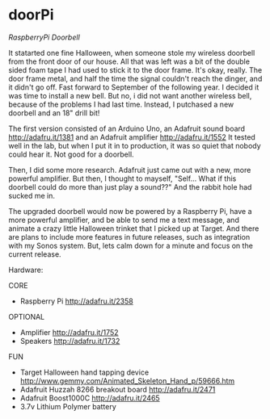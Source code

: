 # doorPi
*RaspberryPi Doorbell*

It statarted one fine Halloween, when someone stole my wireless doorbell from the front door of our house.  All that was left was a bit of the double sided foam tape I had used to stick it to the door frame.  It's okay, really. The door frame metal, and half the time the signal couldn't reach the dinger, and it didn't go off.  Fast forward to September of the following year.  I decided it was time to install a new bell.  But no, i did not want another wireless bell, because of the problems I had last time.  Instead, I putchased a new doorbell and an 18" drill bit!  

The first version consisted of an Arduino Uno, an Adafruit sound board http://adafru.it/1381 and an Adafruit amplifier http://adafru.it/1552  It tested well in the lab, but when I put it in to production, it was so quiet that nobody could hear it.  Not good for a doorbell.

Then, I did some more research.  Adafruit just came out with a new, more powerful amplifier.  But then, I thought to mayself, "Self...  What if this doorbell could do more than just play a sound??"  And the rabbit hole had sucked me in.

The upgraded doorbell would now be powered by a Raspberry Pi, have a more powerful amplifier, and be able to send me a text message, and animate a crazy little Halloween trinket that I picked up at Target.  And there are plans to include more features in future releases, such as integration with my Sonos system.  But, lets calm down for a minute and focus on the current release.

Hardware:

  CORE
  * Raspberry Pi http://adafru.it/2358
  
  OPTIONAL
  * Amplifier http://adafru.it/1752
  * Speakers http://adafru.it/1732
  
  FUN
  * Target Halloween hand tapping device http://www.gemmy.com/Animated_Skeleton_Hand_p/59666.htm
  * Adafruit Huzzah 8266 breakout board http://adafru.it/2471
  * Adafruit Boost1000C http://adafru.it/2465
  * 3.7v Lithium Polymer battery
